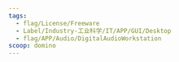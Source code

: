 ```yaml
---
tags:
  - flag/License/Freeware
  - Label/Industry-工业科学/IT/APP/GUI/Desktop
  - flag/APP/Audio/DigitalAudioWorkstation
scoop: domino
---
```

